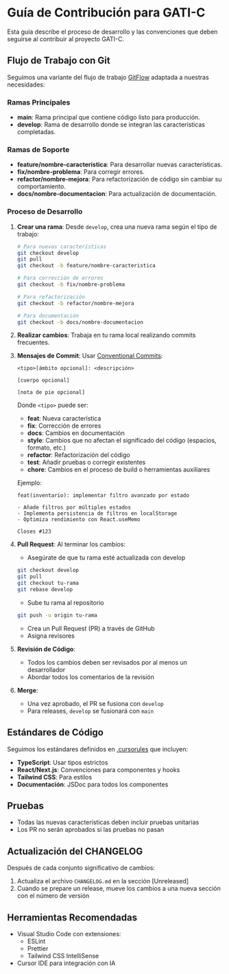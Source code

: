 # Guía de Contribución para GATI-C

Esta guía describe el proceso de desarrollo y las convenciones que deben seguirse al contribuir al proyecto GATI-C.

## Flujo de Trabajo con Git

Seguimos una variante del flujo de trabajo [GitFlow](https://www.atlassian.com/git/tutorials/comparing-workflows/gitflow-workflow) adaptada a nuestras necesidades:

### Ramas Principales

- **main**: Rama principal que contiene código listo para producción.
- **develop**: Rama de desarrollo donde se integran las características completadas.

### Ramas de Soporte

- **feature/nombre-caracteristica**: Para desarrollar nuevas características.
- **fix/nombre-problema**: Para corregir errores.
- **refactor/nombre-mejora**: Para refactorización de código sin cambiar su comportamiento.
- **docs/nombre-documentacion**: Para actualización de documentación.

### Proceso de Desarrollo

1. **Crear una rama**: Desde `develop`, crea una nueva rama según el tipo de trabajo:
   ```bash
   # Para nuevas características
   git checkout develop
   git pull
   git checkout -b feature/nombre-caracteristica
   
   # Para corrección de errores
   git checkout -b fix/nombre-problema
   
   # Para refactorización
   git checkout -b refactor/nombre-mejora
   
   # Para documentación
   git checkout -b docs/nombre-documentacion
   ```

2. **Realizar cambios**: Trabaja en tu rama local realizando commits frecuentes.

3. **Mensajes de Commit**: Usar [Conventional Commits](https://www.conventionalcommits.org/):
   ```
   <tipo>[ámbito opcional]: <descripción>
   
   [cuerpo opcional]
   
   [nota de pie opcional]
   ```
   
   Donde `<tipo>` puede ser:
   - **feat**: Nueva característica
   - **fix**: Corrección de errores
   - **docs**: Cambios en documentación
   - **style**: Cambios que no afectan el significado del código (espacios, formato, etc.)
   - **refactor**: Refactorización del código
   - **test**: Añadir pruebas o corregir existentes
   - **chore**: Cambios en el proceso de build o herramientas auxiliares

   Ejemplo:
   ```
   feat(inventario): implementar filtro avanzado por estado
   
   - Añade filtros por múltiples estados
   - Implementa persistencia de filtros en localStorage
   - Optimiza rendimiento con React.useMemo
   
   Closes #123
   ```

4. **Pull Request**: Al terminar los cambios:
   - Asegúrate de que tu rama esté actualizada con develop
   ```bash
   git checkout develop
   git pull
   git checkout tu-rama
   git rebase develop
   ```
   - Sube tu rama al repositorio
   ```bash
   git push -u origin tu-rama
   ```
   - Crea un Pull Request (PR) a través de GitHub
   - Asigna revisores

5. **Revisión de Código**:
   - Todos los cambios deben ser revisados por al menos un desarrollador
   - Abordar todos los comentarios de la revisión

6. **Merge**:
   - Una vez aprobado, el PR se fusiona con `develop`
   - Para releases, `develop` se fusionará con `main`

## Estándares de Código

Seguimos los estándares definidos en [.cursorules](/.cursorules) que incluyen:

- **TypeScript**: Usar tipos estrictos
- **React/Next.js**: Convenciones para componentes y hooks
- **Tailwind CSS**: Para estilos
- **Documentación**: JSDoc para todos los componentes

## Pruebas

- Todas las nuevas características deben incluir pruebas unitarias
- Los PR no serán aprobados si las pruebas no pasan

## Actualización del CHANGELOG

Después de cada conjunto significativo de cambios:

1. Actualiza el archivo `CHANGELOG.md` en la sección [Unreleased]
2. Cuando se prepare un release, mueve los cambios a una nueva sección con el número de versión

## Herramientas Recomendadas

- Visual Studio Code con extensiones:
  - ESLint
  - Prettier
  - Tailwind CSS IntelliSense
- Cursor IDE para integración con IA 